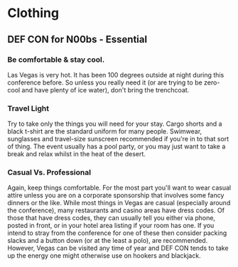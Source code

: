 # Clothing
## DEF CON for N00bs - Essential


### Be comfortable & stay cool. 
Las Vegas is very hot. It has been 100 degrees outside at night during this conference before. So unless you really need it (or are trying to be zero-cool and have plenty of ice water), don't bring the trenchcoat.

### Travel Light
Try to take only the things you will need for your stay. Cargo shorts and a black t-shirt are the standard uniform for many people. Swimwear, sunglasses and travel-size sunscreen recommended if you're in to that sort of thing. The event usually has a pool party, or you may just want to take a break and relax whilst in the heat of the desert.

### Casual Vs. Professional
Again, keep things comfortable.
For the most part you'll want to wear casual attire unless you are on a corporate sponsorship that involves some fancy dinners or the like. While most things in Vegas are casual (especially around the conference), many restaurants and casino areas have dress codes.
Of those that have dress codes, they can usually tell you either via phone, posted in front, or in your hotel area listing if your room has one.
If you intend to stray from the conference for one of these then consider packing slacks and a button down (or at the least a polo), are recommended. However, Vegas can be visited any time of year and DEF CON tends to take up the energy one might otherwise use on hookers and blackjack.

